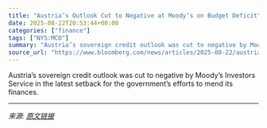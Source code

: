 ```yaml
---
title: "Austria’s Outlook Cut to Negative at Moody’s on Budget Deficit"
date: 2025-08-22T20:53:44+08:00
categories: ["finance"]
tags: ["NYS:MCO"]
summary: "Austria’s sovereign credit outlook was cut to negative by Moody’s Investors Service in the latest setback for the government’s efforts to mend its finances."
source_url: "https://www.bloomberg.com/news/articles/2025-08-22/austria-s-outlook-cut-to-negative-at-moody-s-on-budget-deficit"
---
```


Austria’s sovereign credit outlook was cut to negative by Moody’s Investors Service in the latest setback for the government’s efforts to mend its finances.

---

*来源: [原文链接](https://www.bloomberg.com/news/articles/2025-08-22/austria-s-outlook-cut-to-negative-at-moody-s-on-budget-deficit)*
